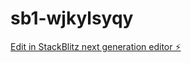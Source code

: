 # sb1-wjkylsyqy

[Edit in StackBlitz next generation editor ⚡️](https://stackblitz.com/~/github.com/heldaysousa/sb1-wjkylsyqy)